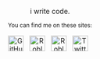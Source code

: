 <div align="center">
  
  i write code.

  <sub>You can find me on these sites:</sub>
  <br>


  [<img src="https://github.com/fluidicon.png" alt="GitHub" height="32" title="Github" />][me/gh] &nbsp;
  [<img src="https://images.rbxcdn.com/7bba321f4d8328683d6e59487ce514eb" alt="Roblox" height="32" title="Roblox" />][me/rbx] &nbsp;
  [<img src="https://devforum-uploads.s3.dualstack.us-east-2.amazonaws.com/uploads/optimized/4X/3/5/0/3509a125364ca015c1d80f1437652800349c1962_2_32x32.svg" alt="Roblox DevForum" title="Roblox DevForum" height="32" />][me/rbxdev] &nbsp;
  [<img src="https://abs.twimg.com/favicons/twitter.ico" alt="Twitter" title="Twitter" height="32" />][me/twitter] &nbsp;

</div>

[me/gh]: https://github.com/mkargus
[me/rbx]: https://www.roblox.com/users/15351949/profile
[me/rbxdev]: https://devforum.roblox.com/u/mkargus
[me/twitter]: https://twitter.com/m_kargus
